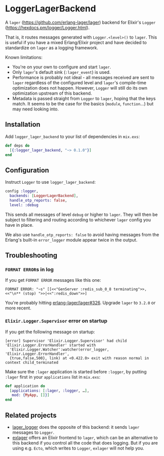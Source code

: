 # LoggerLagerBackend

A `lager` (https://github.com/erlang-lager/lager) backend for Elixir's `Logger`
(https://hexdocs.pm/logger/Logger.html).

That is, it routes messages generated with `Logger.<level>()` to `lager`. This
is useful if you have a mixed Erlang/Elixir project and have decided to
standardize on `lager` as a logging framework.

Known limitations:
* You're on your own to configure and start `lager`.
* Only `lager`'s default sink (`:lager_event`) is used.
* Performance is probably not ideal - all messages received are sent to `lager`
  regardless of the configured level and `lager`'s compile-time optimization
  does not happen. However, `Logger` will still do its own optimization
  upstream of this backend.
* Metadata is passed straight from `Logger` to `lager`, hoping that the keys
  match. It seems to be the case for the basics (`module`, `function`...) but
  may need looking into.

## Installation

Add `logger_lager_backend` to your list of dependencies in `mix.exs`:

```elixir
def deps do
  [{:logger_lager_backend, "~> 0.1.0"}]
end
```

## Configuration

Instruct `Logger` to use `logger_lager_backend`:

```elixir
config :logger,
  backends: [LoggerLagerBackend],
  handle_otp_reports: false,
  level: :debug
```

This sends all messages of level `debug` or higher to `lager`. They will then
be subject to filtering and routing according to whichever `lager` config you
have in place.

We also use `handle_otp_reports: false` to avoid having messages from the
Erlang's built-in `error_logger` module appear twice in the output.

## Troubleshooting

### `FORMAT ERROR`s in log

If you get `FORMAT ERROR` messages like this one:

```text
FORMAT ERROR: "~s" [[<<"GenServer :redis_sub_0_8 terminating">>,<<"\n** (stop) ">>|<<":redis_down">>]
```

You're probably hitting [erlang-lager/lager#326](https://github.com/erlang-lager/lager/issues/326). Upgrade
`lager` to `3.2.0` or more recent.

### `Elixir.Logger.Supervisor` error on startup

If you get the following message on startup:

```text
[error] Supervisor 'Elixir.Logger.Supervisor' had child 'Elixir.Logger.ErrorHandler' started with
  'Elixir.Logger.Watcher':watcher(error_logger, 'Elixir.Logger.ErrorHandler',
  {true,false,500}, link) at <0.422.0> exit with reason normal in context child_terminated
```

Make sure the `:lager` application is started before `:logger`, by putting
`:lager` first in your `applications` list in `mix.exs`:

```elixir
def application do
  [applications: [:lager, :logger, …],
   mod: {MyApp, []}]
end
```

## Related projects

* [lager_logger](https://github.com/PSPDFKit-labs/lager_logger) does the
  opposite of this backend: it sends `lager` messages to `Logger`.
* [exlager](https://github.com/khia/exlager) offers an Elixir frontend to
  `lager`, which can be an alternative to this backend if you control all the
  code that does logging. But if you are using e.g. `Ecto`, which writes to
  `Logger`, `exlager` will not help you.
